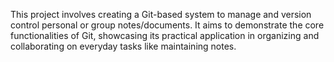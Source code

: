 This project involves creating a Git-based system to manage and version control personal or group notes/documents. It aims to demonstrate the core functionalities of Git, showcasing its practical application in organizing and collaborating on everyday tasks like maintaining notes.